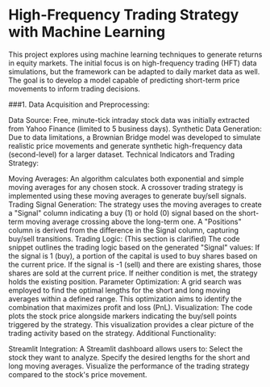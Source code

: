 # High-Frequency Trading Strategy with Machine Learning

This project explores using machine learning techniques to generate returns in equity markets. The initial focus is on high-frequency trading (HFT) data simulations, but the framework can be adapted to daily market data as well. The goal is to develop a model capable of predicting short-term price movements to inform trading decisions.

###1. Data Acquisition and Preprocessing:

Data Source: Free, minute-tick intraday stock data was initially extracted from Yahoo Finance (limited to 5 business days).
Synthetic Data Generation: Due to data limitations, a Brownian Bridge model was developed to simulate realistic price movements and generate synthetic high-frequency data (second-level) for a larger dataset.
Technical Indicators and Trading Strategy:

Moving Averages:
An algorithm calculates both exponential and simple moving averages for any chosen stock.
A crossover trading strategy is implemented using these moving averages to generate buy/sell signals.
Trading Signal Generation:
The strategy uses the moving averages to create a "Signal" column indicating a buy (1) or hold (0) signal based on the short-term moving average crossing above the long-term one.
A "Positions" column is derived from the difference in the Signal column, capturing buy/sell transitions.
Trading Logic: (This section is clarified)
The code snippet outlines the trading logic based on the generated "Signal" values:
If the signal is 1 (buy), a portion of the capital is used to buy shares based on the current price.
If the signal is -1 (sell) and there are existing shares, those shares are sold at the current price.
If neither condition is met, the strategy holds the existing position.
Parameter Optimization:
A grid search was employed to find the optimal lengths for the short and long moving averages within a defined range. This optimization aims to identify the combination that maximizes profit and loss (PnL).
Visualization:
The code plots the stock price alongside markers indicating the buy/sell points triggered by the strategy.
This visualization provides a clear picture of the trading activity based on the strategy.
Additional Functionality:

Streamlit Integration:
A Streamlit dashboard allows users to:
Select the stock they want to analyze.
Specify the desired lengths for the short and long moving averages.
Visualize the performance of the trading strategy compared to the stock's price movement.
